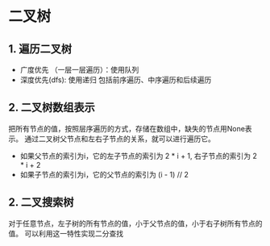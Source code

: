 # 二叉树
## 1. 遍历二叉树

- 广度优先 （一层一层遍历）：使用队列
- 深度优先(dfs): 使用递归 包括前序遍历、中序遍历和后续遍历

## 2. 二叉树数组表示
把所有节点的值，按照层序遍历的方式，存储在数组中，缺失的节点用None表示。
通过二叉树父节点和左右子节点的关系，就可以进行遍历它。

- 如果父节点的索引为i，它的左子节点的索引为 2 * i + 1, 右子节点的索引为 2 * i + 2
- 如果子节点的索引为i，它的父节点的索引为 (i - 1) // 2
## 2. 二叉搜索树
对于任意节点，左子树的所有节点的值，小于父节点的值，小于右子树所有节点的值。
可以利用这一特性实现二分查找
